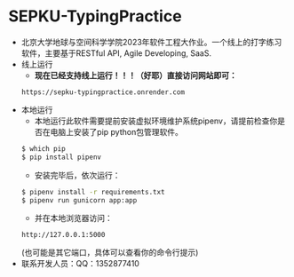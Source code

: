 # SEPKU-TypingPractice
* 北京大学地球与空间科学学院2023年软件工程大作业。一个线上的打字练习软件，主要基于RESTful API, Agile Developing, SaaS. 
* 线上运行
    * <b>现在已经支持线上运行！！！（好耶）直接访问网站即可： </b>
    ```
    https://sepku-typingpractice.onrender.com
    ```
* 本地运行 
    * 本地运行此软件需要提前安装虚拟环境维护系统pipenv，请提前检查你是否在电脑上安装了pip python包管理软件。
    ```bash
    $ which pip
    $ pip install pipenv
    ```
    * 安装完毕后，依次运行：
    ```bash
    $ pipenv install -r requirements.txt
    $ pipenv run gunicorn app:app
    ```
    * 并在本地浏览器访问：
    ```http
    http://127.0.0.1:5000
    ```
    (也可能是其它端口，具体可以查看你的命令行提示)
* 联系开发人员：QQ：1352877410